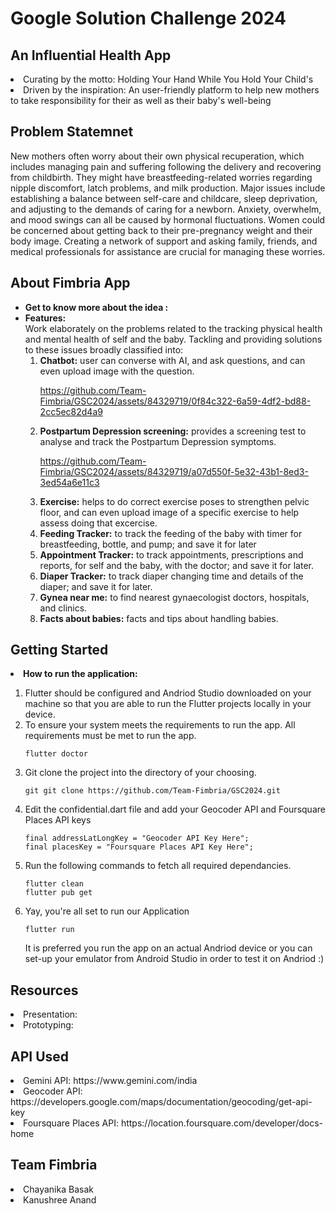 # Google Solution Challenge 2024
## An Influential Health App
<li>Curating by the motto: Holding Your Hand While You Hold Your Child's</li>
<li>Driven by the inspiration: An user-friendly platform to help new mothers to take responsibility for their as well as their baby's well-being</li>

## Problem Statemnet
New mothers often worry about their own physical recuperation, which includes managing pain and suffering following the delivery and recovering from childbirth. They might have breastfeeding-related worries regarding nipple discomfort, latch problems, and milk production. Major issues include establishing a balance between self-care and childcare, sleep deprivation, and adjusting to the demands of caring for a newborn. Anxiety, overwhelm, and mood swings can all be caused by hormonal fluctuations. Women could be concerned about getting back to their pre-pregnancy weight and their body image. Creating a network of support and asking family, friends, and medical professionals for assistance are crucial for managing these worries.

## About Fimbria App
<ul>
  <li><b>Get to know more about the idea :</b></li>


  <li><b>Features: </b>
    <br>Work elaborately on the problems related to the tracking physical health and mental health of self and the baby. Tackling and providing solutions to these issues broadly classified into:
    <ol>
      <li><b>Chatbot:</b> user can converse with AI, and ask questions, and can even upload image with the question.

    

https://github.com/Team-Fimbria/GSC2024/assets/84329719/0f84c322-6a59-4df2-bd88-2cc5ec82d4a9


        
  </li>
      <li><b>Postpartum Depression screening:</b> provides a screening test to analyse and track the Postpartum Depression symptoms.
      
      

https://github.com/Team-Fimbria/GSC2024/assets/84329719/a07d550f-5e32-43b1-8ed3-3ed54a6e11c3


      
  </li>
      <li><b>Exercise:</b> helps to do correct exercise poses to strengthen pelvic floor, and can even upload image of a specific exercise to help assess doing that excercise.</li>
      <li><b>Feeding Tracker:</b> to track the feeding of the baby with timer for breastfeeding, bottle, and pump; and save it for later</li>
      <li><b>Appointment Tracker:</b> to track appointments, prescriptions and reports, for self and the baby, with the doctor; and save it for later.</li>
      <li><b>Diaper Tracker:</b> to track diaper changing time and details of the diaper; and save it for later.</li>
      <li><b>Gynea near me:</b> to find nearest gynaecologist doctors, hospitals, and clinics.</li>
      <li><b>Facts about babies:</b> facts and tips about handling babies.</li>
    </ol>
  </li>
</ul>

## Getting Started
<li><b>How to run the application:</b></li>
<ol>
  <li>Flutter should be configured and Andriod Studio downloaded on your machine so that you are able to run the Flutter projects locally in your device.</li>
  <li>To ensure your system meets the requirements to run the app. All requirements must be met to run the app.
    
    flutter doctor
    
  </li>
  <li>Git clone the project into the directory of your choosing.
    
    git git clone https://github.com/Team-Fimbria/GSC2024.git
  </li>
  <li>Edit the confidential.dart file and add your Geocoder API and Foursquare Places API keys
    
    final addressLatLongKey = "Geocoder API Key Here";
    final placesKey = "Foursquare Places API Key Here";
    
  </li>
  <li>Run the following commands to fetch all required dependancies.
    
    flutter clean
    flutter pub get
    
  </li>
  <li>Yay, you're all set to run our Application
    
    flutter run
    
  </li>
  It is preferred you run the app on an actual Andriod device or you can set-up your emulator from Android Studio in order to test it on Andriod :)
</ol>

## Resources
<li>Presentation: </li>
<li>Prototyping: </li>

## API Used
<li>Gemini API: https://www.gemini.com/india </li>
<li>Geocoder API: https://developers.google.com/maps/documentation/geocoding/get-api-key </li>
<li>Foursquare Places API: https://location.foursquare.com/developer/docs-home </li>

## Team Fimbria
<li>Chayanika Basak</li>
<li>Kanushree Anand</li>
